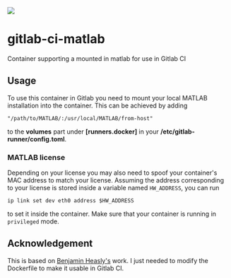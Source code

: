 [![](https://images.microbadger.com/badges/image/friesischscott/gitlab-ci-matlab.svg)](https://hub.docker.com/r/friesischscott/gitlab-ci-matlab/)
# gitlab-ci-matlab
Container supporting a mounted in matlab for use in Gitlab CI

## Usage
To use this container in Gitlab you need to mount your local MATLAB installation into the container. This can be achieved by adding
```YML
"/path/to/MATLAB/:/usr/local/MATLAB/from-host"
```
to the **volumes** part under **[runners.docker]** in your **/etc/gitlab-runner/config.toml**.

### MATLAB license
Depending on your license you may also need to spoof your container's MAC address to match your license. Assuming the address corresponding to your license is stored inside a variable named `HW_ADDRESS`, you can run

```
ip link set dev eth0 address $HW_ADDRESS
```

to set it inside the container. Make sure that your container is running in `privileged` mode.

## Acknowledgement

This is based on [Benjamin Heasly's](https://github.com/benjamin-heasly/matlab-support) work. I just needed to modify the Dockerfile to make it usable in Gitlab CI.

